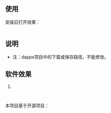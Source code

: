 ## 使用

安装后打开效果：

![]()

## 说明
- 注：dapps项目中的下载或保存路径，不能修改。

## 软件效果

1. 
![]()

![]()


本项目基于开源项目： []()
    





